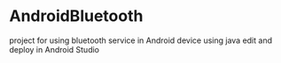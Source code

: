 # AndroidBluetooth
project for using bluetooth service in Android device
using java
edit and deploy in Android Studio

